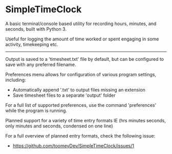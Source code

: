 # SimpleTimeClock
A basic terminal/console based utility for recording hours, minutes, and seconds,
built with Python 3.

Useful for logging the amount of time worked or spent engaging in some activity,
timekeeping etc.
<hr>
Output is saved to a 'timesheet.txt' file by default, but can be configured
to save with any preferred filename.

Preferences menu allows for configuration of various program settings, 
including:
- Automatically append '.txt' to output files missing an extension
- Save timesheet files to a separate 'output' folder

For a full list of supported preferences, use the command 'preferences'
while the program is running.


Planned support for a variety of time entry formats 
IE (hrs minutes seconds, only minutes and seconds, condensed on one line)

For a full overview of planned entry formats, check the following issue: 
- https://github.com/toomeyDev/SimpleTimeClock/issues/1
